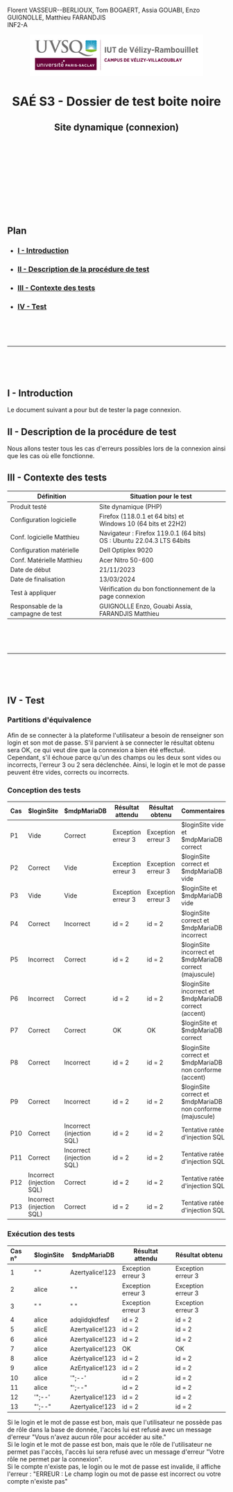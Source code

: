 Florent VASSEUR--BERLIOUX, Tom BOGAERT, Assia GOUABI, Enzo GUIGNOLLE, Matthieu FARANDJIS<br>
INF2-A

<div align="center">
<img height="95" width="400" src="../../img/IUT_Velizy_Villacoublay_logo_2020_ecran.png" title="logo uvsq vélizy"/>

# SAÉ S3 - Dossier de test boite noire 
## Site dynamique (connexion)

<br><br>

</div>

<br><br><br><br><br><br><br>

## Plan
- ### [I - Introduction](#I)
- ### [II - Description de la procédure de test](#II)
- ### [III - Contexte des tests](#III)
- ### [IV - Test](#IV)


<br><br><br>

----------

<br><br><br>

## <a name="I"></a>I - Introduction

Le document suivant a pour but de tester la page connexion.
<br>

## <a name="II"></a>II - Description de la procédure de test

Nous allons tester tous les cas d'erreurs possibles lors de la connexion ainsi que les cas où elle fonctionne. 
<br>

## <a name="III"></a>III - Contexte des tests

| Définition                         | Situation pour le test                                                   |
|------------------------------------|--------------------------------------------------------------------------|
| Produit testé                      | Site dynamique (PHP)                                                     |
| Configuration logicielle           | Firefox (118.0.1 et 64 bits) et<br/>Windows 10 (64 bits et 22H2)         |
| Conf. logicielle Matthieu          | Navigateur : Firefox 119.0.1 (64 bits)<br>OS : Ubuntu 22.04.3 LTS 64bits |
| Configuration matérielle           | Dell Optiplex 9020                                                       |
| Conf. Matérielle Matthieu          | Acer Nitro 50-600                                                        |
| Date de début                      | 21/11/2023                                                               |
| Date de finalisation               | 13/03/2024                                                               |
| Test à appliquer                   | Vérification du bon fonctionnement de la page connexion                  |
| Responsable de la campagne de test | GUIGNOLLE Enzo, Gouabi Assia, FARANDJIS Matthieu                         |


<br><br><br>

----------

<br><br><br>

## <a name="IV"></a>IV - Test

### Partitions d'équivalence 

Afin de se connecter à la plateforme l'utilisateur a besoin de renseigner son login et son mot de passe. S'il parvient à se connecter le résultat obtenu sera OK, ce qui veut dire que la connexion a bien été effectué. 
<br>
Cependant, s'il échoue parce qu'un des champs ou les deux sont vides ou incorrects, l'erreur 3 ou 2 sera déclenchée. Ainsi, le login et le mot de passe peuvent être vides, corrects ou incorrects.  

### Conception des tests

| Cas | $loginSite                | $mdpMariaDB               | Résultat attendu   | Résultat obtenu    | Commentaires                                               |
|:----|---------------------------|---------------------------|--------------------|--------------------|------------------------------------------------------------|
| P1  | Vide                      | Correct                   | Exception erreur 3 | Exception erreur 3 | $loginSite vide et $mdpMariaDB correct                     |
| P2  | Correct                   | Vide                      | Exception erreur 3 | Exception erreur 3 | $loginSite correct et $mdpMariaDB vide                     |
| P3  | Vide                      | Vide                      | Exception erreur 3 | Exception erreur 3 | $loginSite et $mdpMariaDB vide                             |
| P4  | Correct                   | Incorrect                 | id = 2             | id = 2             | $loginSite correct et $mdpMariaDB incorrect                |
| P5  | Incorrect                 | Correct                   | id = 2             | id = 2             | $loginSite incorrect et $mdpMariaDB correct (majuscule)    |
| P6  | Incorrect                 | Correct                   | id = 2             | id = 2             | $loginSite incorrect et $mdpMariaDB correct (accent)       |
| P7  | Correct                   | Correct                   | OK                 | OK                 | $loginSite et $mdpMariaDB correct                          |
| P8  | Correct                   | Incorrect                 | id = 2             | id = 2             | $loginSite correct et $mdpMariaDB non conforme (accent)    |
| P9  | Correct                   | Incorrect                 | id = 2             | id = 2             | $loginSite correct et $mdpMariaDB non conforme (majuscule) |
| P10 | Correct                   | Incorrect (injection SQL) | id = 2             | id = 2             | Tentative ratée d'injection SQL                            |
| P11 | Correct                   | Incorrect (injection SQL) | id = 2             | id = 2             | Tentative ratée d'injection SQL                            |
| P12 | Incorrect (injection SQL) | Correct                   | id = 2             | id = 2             | Tentative ratée d'injection SQL                            |
| P13 | Incorrect (injection SQL) | Correct                   | id = 2             | id = 2             | Tentative ratée d'injection SQL                            |

### Exécution des tests 

| Cas n° | $loginSite | $mdpMariaDB      | Résultat attendu   | Résultat obtenu    |
|:-------|------------|------------------|--------------------|--------------------|
| 1      | " "        | Azertyalice!123  | Exception erreur 3 | Exception erreur 3 |
| 2      | alice      | " "              | Exception erreur 3 | Exception erreur 3 |
| 3      | " "        | " "              | Exception erreur 3 | Exception erreur 3 |
| 4      | alice      | adqiidqkdfesf    | id = 2             | id = 2             |
| 5      | alicE      | Azertyalice!123  | id = 2             | id = 2             |
| 6      | alicé      | Azertyalice!123  | id = 2             | id = 2             |
| 7      | alice      | Azertyalice!123  | OK                 | OK                 |
| 8      | alice      | Azértyalice!123  | id = 2             | id = 2             |
| 9      | alice      | AzErtyalice!123  | id = 2             | id = 2             |
| 10     | alice      | '";--'           | id = 2             | id = 2             |
| 11     | alice      | "';--"           | id = 2             | id = 2             |
| 12     | '";--'     | Azertyalice!123  | id = 2             | id = 2             |
| 13     | "';--"     | Azertyalice!123  | id = 2             | id = 2             |

Si le login et le mot de passe est bon, mais que l'utilisateur ne possède pas de rôle dans la base de donnée, l'accès lui est refusé avec un message d'erreur "Vous n'avez aucun rôle pour accéder au site."<br>
Si le login et le mot de passe est bon, mais que le rôle de l'utilisateur ne permet pas l'accès, l'accès lui sera refusé avec un message d'erreur "Votre rôle ne permet par la connexion".<br>
Si le compte n'existe pas, le login ou le mot de passe est invalide, il affiche l'erreur : "ERREUR : Le champ login ou mot de passe est incorrect ou votre compte n'existe pas"
